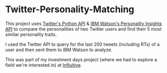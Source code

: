 # Twitter-Personality-Matching

This project uses [Twitter's Python API](https://github.com/bear/python-twitter) & [IBM Watson's Personality Insights API](https://github.com/watson-developer-cloud/personality-insights-python) to compare the personalities of two Twitter users and find their 5 most similar personality traits.

I used the Twitter API to query for the last 200 tweets (including RTs) of a user and then sent them to IBM Watson to analyze.

This was part of my investment days project (where we had to explore a field we're interested in) at [Influitive](https://influitive.com).
